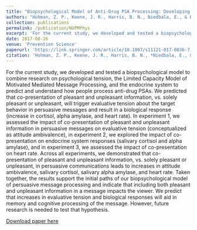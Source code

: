 ```yaml
---
title: "Biopsychological Model of Anti-Drug PSA Processing: Developing Effective Persuasive Messages. "
authors: "Hohman, Z. P., Keene, J. R., Harris, B. N., Niedbala, E., & Berke, C. K."
collection: publications
permalink: /publication/NUPMPhys
excerpt: 'For the current study, we developed and tested a biopsychological model to combine research on psychological tension, the Limited Capacity Model of Motivated Mediated Message Processing, and the endocrine system to predict and understand how people process anti-drug PSAs. We predicted that co-presentation of pleasant and unpleasant information, vs. solely pleasant or unpleasant, will trigger evaluative tension about the target behavior in persuasive messages and result in a biological response (increase in cortisol, alpha amylase, and heart rate). In experiment 1, we assessed the impact of co-presentation of pleasant and unpleasant information in persuasive messages on evaluative tension (conceptualized as attitude ambivalence), in experiment 2, we explored the impact of co-presentation on endocrine system responses (salivary cortisol and alpha amylase), and in experiment 3, we assessed the impact of co-presentation on heart rate. Across all experiments, we demonstrated that co-presentation of pleasant and unpleasant information, vs. solely pleasant or unpleasant, in persuasive communications leads to increases in attitude ambivalence, salivary cortisol, salivary alpha amylase, and heart rate. Taken together, the results support the initial paths of our biopsychological model of persuasive message processing and indicate that including both pleasant and unpleasant information in a message impacts the viewer. We predict that increases in evaluative tension and biological responses will aid in memory and cognitive processing of the message. However, future research is needed to test that hypothesis.'
date: 2017-08-26
venue: 'Prevention Science'
paperurl: 'https://link.springer.com/article/10.1007/s11121-017-0836-7'
citation: 'Hohman, Z. P., Keene, J. R., Harris, B. N., *Niedbala, E., &amp; *Berke, C. K. (2017). A Biopsychological Model of Anti-Drug PSA Processing: Developing Effective Persuasive Messages. Prevention Science, DOI:10.1007/s11121-017-0836-7'
---
```

For the current study, we developed and tested a biopsychological model to combine research on psychological tension, the Limited Capacity Model of Motivated Mediated Message Processing, and the endocrine system to predict and understand how people process anti-drug PSAs. We predicted that co-presentation of pleasant and unpleasant information, vs. solely pleasant or unpleasant, will trigger evaluative tension about the target behavior in persuasive messages and result in a biological response (increase in cortisol, alpha amylase, and heart rate). In experiment 1, we assessed the impact of co-presentation of pleasant and unpleasant information in persuasive messages on evaluative tension (conceptualized as attitude ambivalence), in experiment 2, we explored the impact of co-presentation on endocrine system responses (salivary cortisol and alpha amylase), and in experiment 3, we assessed the impact of co-presentation on heart rate. Across all experiments, we demonstrated that co-presentation of pleasant and unpleasant information, vs. solely pleasant or unpleasant, in persuasive communications leads to increases in attitude ambivalence, salivary cortisol, salivary alpha amylase, and heart rate. Taken together, the results support the initial paths of our biopsychological model of persuasive message processing and indicate that including both pleasant and unpleasant information in a message impacts the viewer. We predict that increases in evaluative tension and biological responses will aid in memory and cognitive processing of the message. However, future research is needed to test that hypothesis.

[Download paper here](https://link.springer.com/article/10.1007/s11121-017-0836-7)
